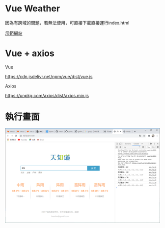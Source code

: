 # Vue Weather

因為有跨域的問題，若無法使用，可直接下載直接運行index.html

[示範網站](https://ivesshe.github.io/Vue_Weather/)

# Vue + axios

Vue

https://cdn.jsdelivr.net/npm/vue/dist/vue.js

Axios

https://unpkg.com/axios/dist/axios.min.js

# 執行畫面

![image](./images/20200907144325.png)

